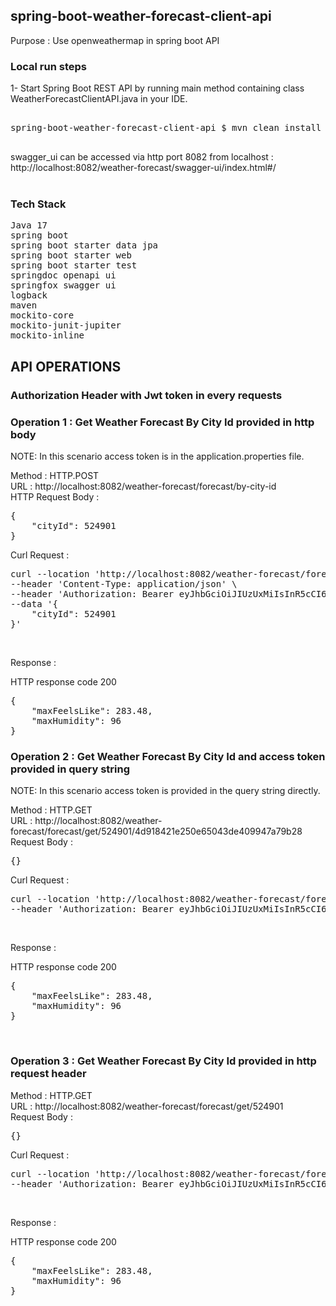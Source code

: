 ## spring-boot-weather-forecast-client-api

Purpose : Use openweathermap in spring boot API <br/>

### Local run steps <br/>
1- Start Spring Boot REST API by running main method containing class WeatherForecastClientAPI.java in your IDE. <br/>
<pre> 
spring-boot-weather-forecast-client-api $ mvn clean install -U -X <br/>
</pre>

swagger_ui can be accessed via http port 8082 from localhost : <br/>
http://localhost:8082/weather-forecast/swagger-ui/index.html#/ <br/><br/>


### Tech Stack
<pre>
Java 17
spring boot
spring boot starter data jpa
spring boot starter web
spring boot starter test
springdoc openapi ui
springfox swagger ui
logback
maven
mockito-core
mockito-junit-jupiter
mockito-inline
</pre>


## API OPERATIONS
### Authorization Header with Jwt token in every requests
### Operation 1 : Get Weather Forecast By City Id provided in http body
NOTE: In this scenario access token is in the application.properties file.

Method : HTTP.POST <br/>
URL : http://localhost:8082/weather-forecast/forecast/by-city-id <br/>
HTTP Request Body : <br/>
<pre>
{
    "cityId": 524901
}
</pre>

Curl Request : <br/>
<pre>
curl --location 'http://localhost:8082/weather-forecast/forecast/by-city-id' \
--header 'Content-Type: application/json' \
--header 'Authorization: Bearer eyJhbGciOiJIUzUxMiIsInR5cCI6IkpXVCJ9' \
--data '{
    "cityId": 524901
}'
</pre><br/>

Response :

HTTP response code 200 <br/>
<pre>
{
    "maxFeelsLike": 283.48,
    "maxHumidity": 96
}
</pre>

### Operation 2 : Get Weather Forecast By City Id and access token provided in query string
NOTE: In this scenario access token is provided in the query string directly.

Method : HTTP.GET <br/>
URL : http://localhost:8082/weather-forecast/forecast/get/524901/4d918421e250e65043de409947a79b28 <br/>
Request Body : <br/>
<pre>
{}
</pre>
Curl Request : <br/>
<pre>
curl --location 'http://localhost:8082/weather-forecast/forecast/get/524901/4d918421e250e65043de409947a79b28' \
--header 'Authorization: Bearer eyJhbGciOiJIUzUxMiIsInR5cCI6IkpXVCJ9'
</pre>
<br/>

Response :

HTTP response code 200 <br/>
<pre>
{
    "maxFeelsLike": 283.48,
    "maxHumidity": 96
}
</pre>
<br/>

### Operation 3 : Get Weather Forecast By City Id provided in http request header

Method : HTTP.GET <br/>
URL : http://localhost:8082/weather-forecast/forecast/get/524901 <br/>
Request Body : <br/>
<pre>
{}
</pre>
Curl Request : <br/>
<pre>
curl --location 'http://localhost:8082/weather-forecast/forecast/get/524901' \
--header 'Authorization: Bearer eyJhbGciOiJIUzUxMiIsInR5cCI6IkpXVCJ9'
</pre>
<br/>

Response :

HTTP response code 200 <br/>
<pre>
{
    "maxFeelsLike": 283.48,
    "maxHumidity": 96
}
</pre>
<br/>

